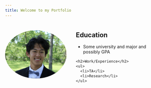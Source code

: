 ```yaml
---
title: Welcome to my Portfolio
---
```


<link rel="stylesheet" href="/docs/assets/style.css">

<div style="display: flex; align-items: center; gap: 30px;">

  <div>
    <img src="docs/assets/AaronLuu.JPG" alt="My Logo" style="max-width: 200px; border-radius: 75%;">
  </div>

  <div>
    <h2>Education</h2>
    <ul>
      <li>Some university and major and possibly GPA</li>
    </ul>

    <h2>Work/Experience</h2>
    <ul>
      <li>TA</li>
      <li>Research</li>
    </ul>
  </div>

</div>
